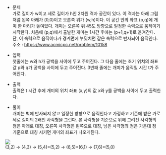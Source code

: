 
* 문제<br/>
가로 길이가 w이고 세로 길이가 h인 2차원 격자 공간이 있다. 이 격자는 아래 그림처럼 왼쪽 아래가 (0,0)이고 오른쪽 위가 (w,h)이다. 
이 공간 안의 좌표 (p,q)에 개미 한 마리가 놓여있다. 개미는 오른쪽 위 45도 방향으로 일정한 속력으로 움직이기 시작한다. 
처음에 (p,q)에서 출발한 개미는 1시간 후에는 (p+1,q+1)로 옮겨간다. 단, 이 속력으로 움직이다가 경계면에 부딪치면 같은 속력으로 반사되어 움직인다.<br/>
주소 : <https://www.acmicpc.net/problem/10158><br/>

* 입력<br/>
첫줄에는 w와 h가 공백을 사이에 두고 주어진다. 그 다음 줄에는 초기 위치의 좌표값 p와 q가 공백을 사이에 두고 주어진다. 3번째 줄에는 개미가 움직일 시간 t가 주어진다. <br/>

* 출력<br/>
출력은 t 시간 후에 개미의 위치 좌표 (x,y)의 값 x와 y를 공백을 사이에 두고 출력한다. <br/>

* 풀이<br/>
개미는 벽에 반사되지 않고 일정한 방향으로 움직인다고 가정하고 기존에 받은 가로 세로 길이의 2배인 사각형을 그린다. 본 사각형을 기준으로 위에 그려진 사각형의 점은 아래로 대칭, 오른쪽 사각형은 왼쪽으로 대칭, 남은 사각형의 점은 가운대 점 기준으로 대칭 시키면 개미의 좌표가 나오게된다.<br>

<img src="/img/ant.png"></img><br/>
(3,2) -> (4,3) -> (5,4)=(5,2) -> (6,5)=(6,1) -> (7,6)=(5,0)
                     
